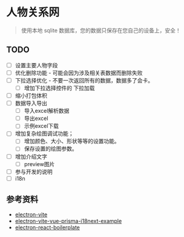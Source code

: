 # 人物关系网
> 使用本地 sqlite 数据库，您的数据只保存在您自己的设备上，安全！

## TODO

- [ ] 设置主要人物字段
- [ ] 优化删除功能 - 可能会因为涉及相关表数据而删除失败
- [ ] 下拉选择优化 - 不要一次返回所有的数据，数据多了会卡。
  - [ ] 增加下拉选择控件的 下拉加载
- [ ] 缩小打包体积
- [ ] 数据导入导出
  - [ ] 导入excel解析数据
  - [ ] 导出excel
  - [ ] 示例excel下载
- [ ] 增加复杂绘图调试功能；
	- [ ] 增加颜色、大小、形状等等的设置功能。
	- [ ] 保存设置的绘图参数。
- [ ] 增加介绍文字
  - [ ] preview图片
- [ ] 参与开发的说明
- [ ] i18n

## 参考资料

- [electron-vite](https://electron-vite.org)
- [electron-vite-vue-prisma-i18next-example](https://github.com/leoFitz1024/electron-vite-vue-prisma-i18next-example)
- [electron-react-boilerplate](https://github.com/electron-react-boilerplate/electron-react-boilerplate)
